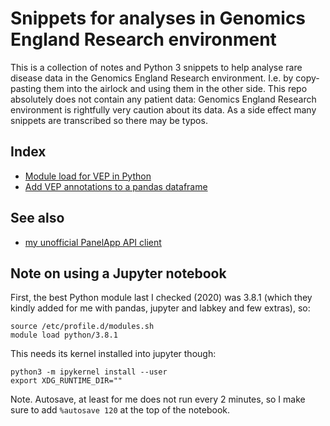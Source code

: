 # Snippets for analyses in Genomics England Research environment
This is a collection of notes and Python 3 snippets to help analyse rare disease data 
in the Genomics England Research environment. I.e. by copy-pasting them into the airlock and 
using them in the other side.
This repo absolutely does not contain any patient data: 
Genomics England Research environment is rightfully very caution about its data.
As a side effect many snippets are transcribed so there may be typos.

## Index

* [Module load for VEP in Python](module_load.md)
* [Add VEP annotations to a pandas dataframe](add_vep_to_pandas.md)

## See also

* [my unofficial PanelApp API client](https://github.com/matteoferla/PanelApp_Python3_client_API)


## Note on using a Jupyter notebook

First, the best Python module last I checked (2020) was 3.8.1
(which they kindly added for me with pandas, jupyter and labkey and few extras), so:

    source /etc/profile.d/modules.sh
    module load python/3.8.1

This needs its kernel installed into jupyter though:

    python3 -m ipykernel install --user
    export XDG_RUNTIME_DIR=""

Note. Autosave, at least for me does not run every 2 minutes, 
so I make sure to add `%autosave 120` at the top of the notebook.